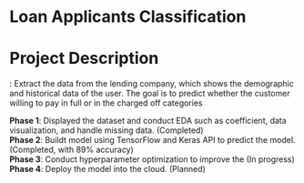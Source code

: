# Loan Applicants Classification
 
<h1>Project Description</h1>: Extract the data from the lending company, which shows the demographic and historical data of the user. The goal is to predict whether the customer willing to pay in full or in the charged off categories

<strong>Phase 1</strong>: Displayed the dataset and conduct EDA such as coefficient, data visualization, and handle missing data. (Completed) <br>
<strong>Phase 2</strong>: Buildt model using TensorFlow and Keras API to predict the model. (Completed, with 89% accuracy) <br>
<strong>Phase 3</strong>: Conduct hyperparameter optimization to improve the  (In progress) <br>
<strong>Phase 4</strong>: Deploy the model into the cloud. (Planned) <br>

